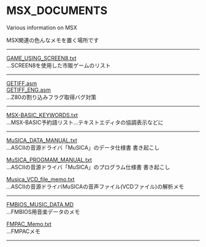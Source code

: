 # MSX_DOCUMENTS
Various information on MSX

MSX関連の色んなメモを置く場所です

- - - -

[GAME_USING_SCREEN8.txt][1]  
...SCREEN8を使用した市販ゲームのリスト

- - - -

[GETIFF.asm][2]  
[GETIFF_ENG.asm][3]  
...Z80の割り込みフラグ取得バグ対策

- - - -

[MSX-BASIC_KEYWORDS.txt][4]  
...MSX-BASIC予約語リスト...テキストエディタの協調表示などに

- - - -

[MuSICA_DATA_MANUAL.txt][5]  
...ASCIIの音源ドライバ「MuSICA」のデータ仕様書 書き起こし

[MuSICA_PROGMAM_MANUAL.txt][6]  
...ASCIIの音源ドライバ「MuSICA」のプログラム仕様書 書き起こし

[Musica_VCD_file_memo.txt][7]  
...ASCIIの音源ドライバMuSICAの音声ファイル(VCDファイル)の解析メモ

- - - -

[FMBIOS_MUSIC_DATA.MD][8]  
...FMBIOS用音楽データのメモ

[FMPAC_Memo.txt][9]  
...FMPACメモ

- - - -

[1]:GAME_USING_SCREEN8.txt
[2]:GETIFF.asm
[3]:GETIFF_ENG.asm
[4]:MSX-BASIC_KEYWORDS.txt
[5]:MuSICA_DATA_MANUAL.txt
[6]:MuSICA_PROGMAM_MANUAL.txt
[7]:Musica_VCD_file_memo.txt
[8]:FMBIOS_MUSIC_DATA.MD
[9]:FMPAC_Memo.txt
